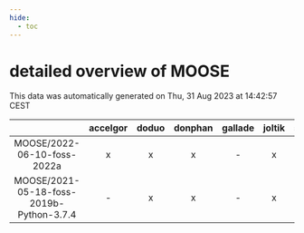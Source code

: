 ```yaml
---
hide:
  - toc
---
```


detailed overview of MOOSE
==========================


This data was automatically generated on Thu, 31 Aug 2023 at 14:42:57 CEST  

| |accelgor|doduo|donphan|gallade|joltik|skitty|swalot|victini|
| :---: | :---: | :---: | :---: | :---: | :---: | :---: | :---: | :---: |
|MOOSE/2022-06-10-foss-2022a|x|x|x|-|x|x|x|x|
|MOOSE/2021-05-18-foss-2019b-Python-3.7.4|-|x|x|-|x|x|x|x|
